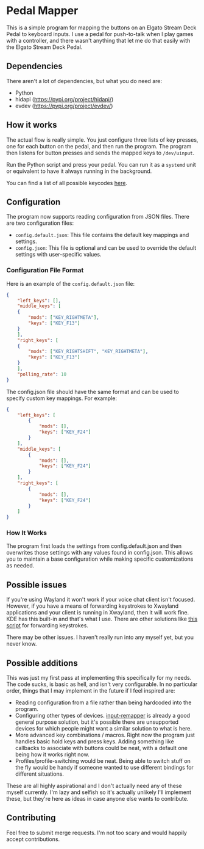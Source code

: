 # Pedal Mapper

This is a simple program for mapping the buttons on an Elgato Stream Deck Pedal
to keyboard inputs. I use a pedal for push-to-talk when I play games with a
controller, and there wasn't anything that let me do that easily with the Elgato
Stream Deck Pedal.

## Dependencies

There aren't a lot of dependencies, but what you do need are:
- Python
- hidapi (https://pypi.org/project/hidapi/)
- evdev (https://pypi.org/project/evdev/)

## How it works

The actual flow is really simple. You just configure three lists of key presses,
one for each button on the pedal, and then run the program. The program then
listens for button presses and sends the mapped keys to `/dev/uinput`.

Run the Python script and press your pedal. You can run it as a `systemd` unit
or equivalent to have it always running in the background.

You can find a list of all possible keycodes
[here](https://github.com/torvalds/linux/blob/master/include/uapi/linux/input-event-codes.h).

## Configuration

The program now supports reading configuration from JSON files. There are two configuration files:
- `config.default.json`: This file contains the default key mappings and settings.
- `config.json`: This file is optional and can be used to override the default settings with user-specific values.

### Configuration File Format

Here is an example of the `config.default.json` file:
```json
{
    "left_keys": [],
    "middle_keys": [
    {
        "mods": ["KEY_RIGHTMETA"],
        "keys": ["KEY_F13"]
    }
    ],
    "right_keys": [
    {
        "mods": ["KEY_RIGHTSHIFT", "KEY_RIGHTMETA"],
        "keys": ["KEY_F13"]
    }
    ],
    "polling_rate": 10
}
```

The config.json file should have the same format and can be used to specify custom key mappings. For example:
```json
{
    "left_keys": [
        {
            "mods": [],
            "keys": ["KEY_F24"]
        }
    ],
    "middle_keys": [
        {
            "mods": [],
            "keys": ["KEY_F24"]
        }
    ],
    "right_keys": [
        {
            "mods": [],
            "keys": ["KEY_F24"]
        }
    ]
}
```

### How It Works

The program first loads the settings from config.default.json and then overwrites those settings with any values found in config.json. This allows you to maintain a base configuration while making specific customizations as needed.

## Possible issues

If you're using Wayland it won't work if your voice chat client isn't focused.
However, if you have a means of forwarding keystrokes to Xwayland applications
and your client is running in Xwayland, then it will work fine. KDE has this
built-in and that's what I use. There are other solutions like [this
script](https://github.com/Rush/wayland-push-to-talk-fix/) for forwarding
keystrokes.

There may be other issues. I haven't really run into any myself yet, but you
never know.

## Possible additions

This was just my first pass at implementing this specifically for my needs. The
code sucks, is basic as hell, and isn't very configurable. In no particular
order, things that I may implement in the future if I feel inspired are:
- Reading configuration from a file rather than being hardcoded into the
  program.
- Configuring other types of devices.
  [input-remapper](https://github.com/sezanzeb/input-remapper) is already a good
  general purpose solution, but it's possible there are unsupported devices for
  which people might want a similar solution to what is here.
- More advanced key combinations / macros. Right now the program just handles
  basic hold keys and press keys. Adding something like callbacks to associate
  with buttons could be neat, with a default one being how it works right now.
- Profiles/profile-switching would be neat. Being able to switch stuff on the
  fly would be handy if someone wanted to use different bindings for different
  situations.

These are all highly aspirational and I don't actually need any of these myself
currently. I'm lazy and selfish so it's actually unlikely I'll implement these,
but they're here as ideas in case anyone else wants to contribute.

## Contributing

Feel free to submit merge requests. I'm not too scary and would happily accept
contributions.
